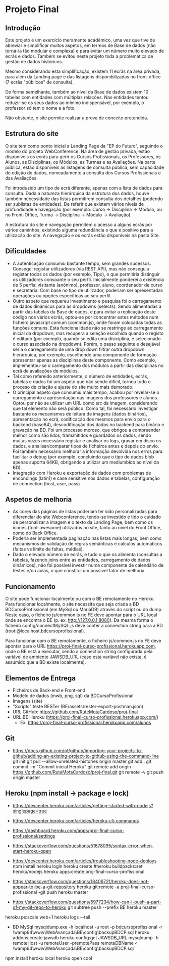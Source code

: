 # Projeto Final 

## Introdução
Este projeto é um exercício meramente académico, uma vez que tive de abreviar e simplificar muitos aspetos,  em termos de Base de dados (não torná-la tão modular e complexa) e para evitar um número muito elevado de ecrãs e dados. Também se evitou neste projeto toda a problemática de gestão de dados históricos.

Mesmo considerando esta simplificação, existem 11 ecrãs na área privada, para além da Landing page e das listagens disponibilizadas no front-office (7 ecrãs "públicos" de consulta).

De forma semelhante, também ao nível da Base de dados existem 10 tabelas com entidades com múltiplas relações. Nas entidades tentou reduzir-se os seus dados ao mínimo indispensável, por exemplo, o professor só tem o nome e a foto.

Não obstante, o site permite realizar a prova de conceito pretendida.

## Estrutura do site
O site tem como ponto inicial a Landing Page da "EP do Futuro", seguindo o modelo do projeto WebConference. Na área de gestão privada, estão disponíveis os ecrãs para gerir os Cursos Profissionais, os Professores, os Alunos, as Disciplinas, os Módulos, as Turmas e as Avaliações. Na parte pública, estão disponíveis as listagens de consulta pública, sem capacidade de edição de dados, nomeadamente a consulta dos Cursos Profissionais e das Avaliações.

Foi introduzido um tipo de ecrã diferente, apenas com a lista de dados para consulta. Dada a natureza hierárquica da estrutura dos dados, houve também necessidade das listas permitirem consulta dos detalhes (podendo ser sublistas de entidades). De referir que existem vários níveis de profundidade e navegação (por exemplo: Curso -> Disciplina -> Módulo, ou no Front-Office, Turma -> Disciplina -> Módulo -> Avaliação).

A estrutura do site e navegação permitem o acesso a alguns ecrãs por vários caminhos, existindo alguma redundância o que é positivo para a utilização do site. A navegação e os ecrãs estão disponíveis na pasta Site.

## Dificuldades
* A autenticação consumiu bastante tempo, sem grandes sucessos. Consegui registar utilizadores (via REST API), mas não conseguiu registar todos os dados (por exemplo, Tipo), o que permitiria distinguir os utilizadores consoante o seu perfil. Inicialmente ponderei a existência de 5 perfis: visitante (anónimo), professor, aluno, coordenador de curso e secretaria. Com base no tipo de utilizador, poderiam ser apresentadas operações ou opções específicas ao seu perfil.
* Outro aspeto que requereu investimento e pesquisa foi o carregamento de dados dinâmicos para as dropdowns (selects). Sendo alimentadas a partir das tabelas da Base de dados, e para evitar a replicação deste código nos vários ecrãs, optou-se por concentrar estes métodos num ficheiro javascript comum (common.js), onde foram colocadas todas as funções comuns. Esta funcionalidade não se restringe ao carregamento inicial da dropdown, mas recupera a seleção escolhida quando o registo é editado (por exemplo, quando se edita uma disiciplina, é selecionado o curso associado na dropdown). Porém, o passo seguinte e desejável seria o carregamento de uma drop down filtrar outra dropdown hierárquica, por exemplo, escolhendo uma componente de formação apresentar apenas as disciplinas deste componente. Como exemplo, implementou-se o carregamento dos módulos a partir das disciplinas no ecrã de avaliações de módulos.
* Tal como refereido anteriormente, o número de entidades, ecrãs, tabelas e dados foi um aspeto que não sendo difícil, tornou todo o proceso de criação e ajuste do site muito mais demorado.
* O principal aspeto que consumiu mais tempo, acabou por revelar-se o carregamento e apresentação das imagens dos professores e alunos. Optou por não se utilizar um URL como src da imagem, considerando que tal elemento não será público. Como tal, foi necessário investigar bastante os mecanismos de leitura de imagens (dados binários), apresentação no ecrã, codificação dos mesmos para envio para o backend (base64), descodificação dos dados no backend para binário e gravação na BD. Foi um processo moroso, que obrigou a compreender melhor como são lidos, transmitidos e guardados os dados, sendo muitas vezes necessário registar e analisar os logs, gravar em disco os dados, e analisar/comparar tipos de ficheiros antes e depois do envio. Foi também necessário melhorar a informação devolvida nos erros para facilitar o debug (por exemplo, concluindo que o tipo de dados blob apenas suporta 64KB, obrigando a utilizar um mediumblob ao nível da BD). 
* Integração com Heroku e exportação de dados com problemas de encondings (latin1) e case sensitive nos dados e tabelas, configuração de connection (host, user, pass)

## Aspetos de melhoria
* As cores das páginas de listas poderiam ter sido personalizadas para diferenciar do site Webconference, tendo-se investido e tido o cuidado de personalizar a imagem e o texto da Landing Page, bem como os ícones (font-awesome) utilizados no site, tanto ao nível do Front Office, como do Back Office.
* Poderia ser implementada paginação nas listas mais longas, bem como mecanismos de validação de regras semânticas e cálculos automáticos (faltas vs limite de faltas, médias).
* Dado o elevado número de ecrãs, e tudo o que os alimenta (consultas a tabelas, fazendo joins entre as entidades, carregamento de dados dinâmicos), não foi possível investir numa componente de calendário de testes e/ou aulas, o que constitui um possível fator de melhoria.

## Funcionamento
O site pode funcionar localmente ou com o BE remotamente no Heroku. Para funcionar localmente, o site necessita que seja criada a BD BDCursoProfissional (em MySql ou MariaDB) através do script ou do dump. Neste caso, o ficheiro js/common.js no FE deve apontar para o URL local onde se encontra o BE (p. ex: http://127.0.0.1:8080). Da mesma forma o ficheiro config/connectMySQL.js deve conter a connection string para a BD (root:@localhost,bdcursoprofissional).

Para funcionar com o BE remotamente, o ficheiro js/common.js no FE deve apontar para o URL https://proj-final-curso-profissional.herokuapp.com, onde o BE está a executar, sendo a connection string configurada pela variável de ambiente JAWSDB_URL (caso esta variável não exista, é assumido que a BD existe localmente).

## Elementos de Entrega
* Ficheiros de Back-end e Front-end
* Modelo de dados (mwb, png, sql) da BDCursoProfissional
* Imagens (site)
* "Scripts" teste RESTer (BE/assets/rester-export-postman.json)
* URL GitHub: https://github.com/RuteMotaCardoso/proj-final
* URL BE Heroku (https://proj-final-curso-profissional.herokuapp.com/)
    * Ex: https://proj-final-curso-profissional.herokuapp.com/alunos



## Git
- https://docs.github.com/pt/github/importing-your-projects-to-github/adding-an-existing-project-to-github-using-the-command-line
git init
git pull --allow-unrelated-histories origin master
git add .
git commit -m "Commit inicial Heroku"
git remote add origin https://github.com/RuteMotaCardoso/proj-final.git
git remote -v
git push origin master

## Heroku (npm install -> package e lock)
- https://devcenter.heroku.com/articles/getting-started-with-nodejs?singlepage=true
- https://devcenter.heroku.com/articles/heroku-cli-commands
- https://dashboard.heroku.com/apps/proj-final-curso-profissional/settings

- https://stackoverflow.com/questions/51678095/syntax-error-when-start-heroku-open
- https://devcenter.heroku.com/articles/troubleshooting-node-deploys
npm install
heroku login
heroku create
#heroku buildpacks:set heroku/nodejs
heroku apps:create proj-final-curso-profissional
- https://stackoverflow.com/questions/18406721/heroku-does-not-appear-to-be-a-git-repository
heroku git:remote -a proj-final-curso-profissional
-git push heroku master
- https://stackoverflow.com/questions/5977234/how-can-i-push-a-part-of-my-git-repo-to-heroku
git subtree push --prefix BE heroku master

heroku ps:scale web=1
heroku logs --tail

- BD MySql
mysqldump.exe -h localhost -u root -p bdcursoprofissional -r \wamp64\www\WebAvançada\BE\config\backupBDCP.sql
heroku addons:create jawsdb
heroku config:get JAWSDB_URL
mysqldump -h remoteHost -u remoteUser -premotePass remoteDBName < \wamp64\www\WebAvançada\BE\config\backupBDCP.sql

npm install
heroku local
heroku open cool
